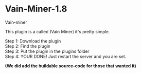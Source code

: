 # Vain-Miner-1.8
Vain-miner

This plugin is a called (Vain Miner) it's pretty simple.

Step 1: Download the plugin                                            
Step 2: Find the plugin                                   
Step 3: Put the plugin in the plugins folder                  
Step 4: YOUR DONE! Just restart the server and you are set.


**(We did add the buildable source-code for those that wanted it)**
